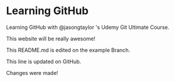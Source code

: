 # Learning GitHub #
Learning GitHub with @jasongtaylor 's Udemy Git Ultimate Course.

This website will be really awesome!

This README.md is edited on the example Branch.

This line is updated on GitHub.

Changes were made!
